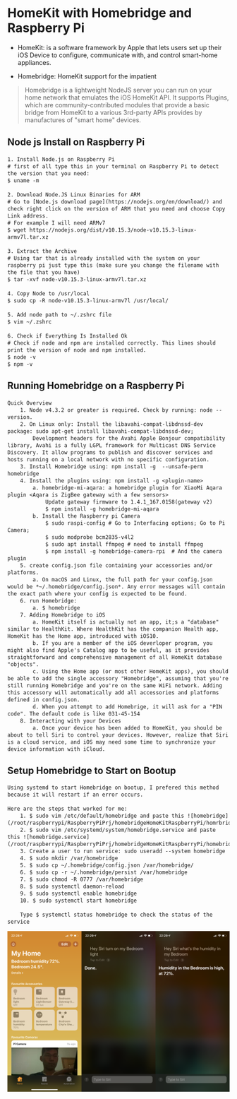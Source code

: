 HomeKit with Homebridge and Raspberry Pi 
========================================
* HomeKit: is a software framework by Apple that lets users set up their iOS Device to configure, communicate with, and control smart-home appliances.

* Homebridge: HomeKit support for the impatient 
> Homebridge is a lightweight NodeJS server you can run on your home network that emulates the iOS HomeKit API. It supports Plugins, which are community-contributed modules that provide a basic bridge from HomeKit to a various 3rd-party APIs provides by manufactures of "smart home" devices.

Node js Install on Raspberry Pi
-------------------------------
```
1. Install Node.js on Raspberry Pi 
# first of all type this in your terminal on Raspberry Pi to detect the version that you need:
$ uname -m 

2. Download Node.JS Linux Binaries for ARM 
# Go to [Node.js download page](https://nodejs.org/en/download/) and check right click on the version of ARM that you need and choose Copy Link address. 
# For example I will need ARMv7 
$ wget https://nodejs.org/dist/v10.15.3/node-v10.15.3-linux-armv7l.tar.xz

3. Extract the Archive 
# Using tar that is already installed with the system on your raspberry pi just type this (make sure you change the filename with the file that you have)
$ tar -xvf node-v10.15.3-linux-armv7l.tar.xz

4. Copy Node to /usr/local 
$ sudo cp -R node-v10.15.3-linux-armv7l /usr/local/ 

5. Add node path to ~/.zshrc file  
$ vim ~/.zshrc

6. Check if Everything Is Installed Ok 
# Check if node and npm are installed correctly. This lines should print the version of node and npm installed.
$ node -v 
$ npm -v 
```

Running Homebridge on a Raspberry Pi
------------------------------------
```
Quick Overview
	1. Node v4.3.2 or greater is required. Check by running: node --version. 
	2. On Linux only: Install the libavahi-compat-libdnssd-dev package: sudo apt-get install libavahi-compat-libdnssd-dev; 
		Development headers for the Avahi Apple Bonjour compatibility library, Avahi is a fully LGPL framework for Multicast DNS Service Discovery. It allow programs to publish and discover services and hosts running on a local network with no specific configuration.
	3. Install Homebridge using: npm install -g  --unsafe-perm homebridge
	4. Install the plugins using: npm install -g <plugin-name>
		a. homebridge-mi-aqara: a homebridge plugin for XiaoMi Aqara plugin <Aqara is ZigBee gateway with a few sensors>
			Update gateway firmware to 1.4.1_167.0158(gateway v2)
			$ npm install -g homebridge-mi-aqara
		b. Install the Raspberry pi Camera 
			$ sudo raspi-config # Go to Interfacing options; Go to Pi Camera; 
			$ sudo modprobe bcm2835-v4l2 
			$ sudo apt install ffmpeg # need to install ffmpeg
			$ npm install -g homebridge-camera-rpi  # And the camera plugin 
    5. create config.json file containing your accessories and/or platforms.
        a. On macOS and Linux, the full path for your config.json would be *~/.homebridge/config.json*. Any error messages will contain the exact path where your config is expected to be found.
    6. run Homebridge:
        a. $ homebridge 
    7. Adding Homebridge to iOS 
        a. HomeKit itself is actually not an app, it;s a "database" similar to HealthKit. Where HealthKit has the companion Health app, HomeKit has the Home app, introduced with iOS10.
        b. If you are a member of the iOS deverloper program, you might also find Apple's Catalog app to be useful, as it provides straightforward and comprehensive management of all HomeKit database "objects".
        c. Using the Home app (or most other HomeKit apps), you should be able to add the single accessory "Homebridge", assuming that you're still running Homebridge and you're on the same WiFi network. Adding this accessory will automatically add all accessories and platforms defined in config.json. 
        d. When you attempt to add Homebrige, it will ask for a "PIN code". The default code is like 031-45-154 
    8. Interacting with your Devices
        a. Once your device has been added to HomeKit, you should be about to tell Siri to control your devices. However, realize that Siri is a cloud service, and iOS may need some time to synchronize your device information with iCloud.
```

Setup Homebridge to Start on Bootup
-----------------------------------
```
Using systemd to start Homebridge on bootup, I prefered this method because it will restart if an error occurs.

Here are the steps that worked for me:
    1. $ sudo vim /etc/default/homebridge and paste this ![homebridge](/root/raspberrypi/RaspberryPiPrj/homebridgeHomeKitRaspberryPi/homrbridge)
    2. $ sudo vim /etc/systemd/system/homebridge.service and paste this ![homebridge.service](/root/raspberrypi/RaspberryPiPrj/homebridgeHomeKitRaspberryPi/homebridge.service)
    3. Create a user to run service: sudo useradd --system homebridge 
    4. $ sudo mkdir /var/homebridge 
    5. $ sudo cp ~/.homebridge/config.json /var/homebridge/
    6. $ sudo cp -r ~/.homebridge/persist /var/homebridge 
    7. $ sudo chmod -R 0777 /var/homebridge 
    8. $ sudo systemctl daemon-reload 
    9. $ sudo systemctl enable homebridge 
    10. $ sudo systemctl start homebridge 
    
    Type $ systemctl status homebridge to check the status of the service 
```
![HomeKit DEMO image](/imgs/raspberrypi/HomeKit/homekit_demo.png?raw=true)
